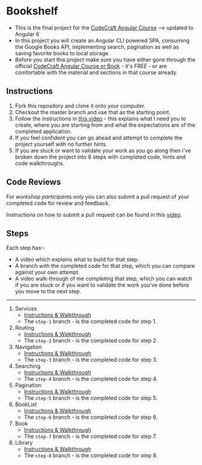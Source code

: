 # Bookshelf

- This is the final project for the [CodeCraft Angular Course](https://ng2.codecraft.tv/) --> updated to Angular 6 
- In this project you will create an Angular CLI powered SPA, consuming the Google Books API, implementing search, pagination as well as saving favorite books to local storage.
- Before you start this project make sure you have either gone through the official 
[CodeCraft Angular Course or Book](https://ng2.codecraft.tv/) - it's *FREE* - or are comfortable with the material and sections in that course already.

## Instructions

1. Fork this repository and clone it onto your computer.
2. Checkout the master branch and use that as the starting point.
3. Follow the instructions in [this video]() - this explains what I need you to create, where you are starting from and what the expectations are of the completed application.
4. If you feel confident you can go ahead and attempt to complete the project yourself with no further hints.
5. If you are stuck or want to validate your work as you go along then i've broken down the project into 8 steps with completed code, hints and code walkthroughs. 

## Code Reviews

For *workshop participants only* you can also submit a pull request of your completed code for review and feedback. 

Instructions on how to submit a pull request can be found in this [video](https://vimeo.com/200501735/ad26e323b1).

## Steps

Each step has:-

- A video which explains what to build for that step.
- A branch with the completed code for that step, which you can compare against your own attempt.
- A video walk-through of me completing that step, which you can watch if you are stuck or if you want to validate the work you've done before you move to the next step.

---

1. Services
    - [Instructions & Walkthrough]()
    - The `step-1` branch - is the completed code for step 1.
2. Routing
    - [Instructions & Walkthrough]()
    - The `step-2` branch - is the completed code for step 2.
3. Navigation
    - [Instructions & Walkthrough]()
    - The `step-3` branch - is the completed code for step 3.
4. Searching
    - [Instructions & Walkthrough]()
    - The `step-4` branch - is the completed code for step 4.
5. Pagination
    - [Instructions & Walkthrough]()
    - The `step-5` branch - is the completed code for step 5.
6. BookList
    - [Instructions & Walkthrough]()
    - The `step-6` branch - is the completed code for step 6.
7. Book
    - [Instructions & Walkthrough]()
    - The `step-7` branch - is the completed code for step 7.
8. Library
    - [Instructions & Walkthrough]()
    - The `step-8` branch - is the completed code for step 8.
